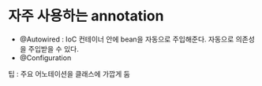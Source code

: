 # 자주 사용하는 annotation

- @Autowired : IoC 컨테이너 안에 bean을 자동으로 주입해준다. 자동으로 의존성을 주입받을 수 있다.
- @Configuration 



팁 : 주요 어노테이션을 클래스에 가깝게 둠